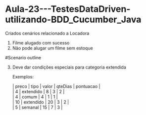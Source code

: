 # Aula-23---TestesDataDriven-utilizando-BDD_Cucumber_Java

Criados cenários relacionado a Locadora

1) Filme alugado com sucesso
2) Não pode alugar um filme sem estoque

#Scenario outline

3) Deve dar condições especiais para categoria extendida
   
    Exemplos: 
    
    | preco | tipo      | valor | qteDias     | pontuacao |  
    |   4   | extendido |  8    |      3      |     2     |  
    |   4   |  comum    |  4    |      1      |     1     |  
    |   10  | extendido |  20   |      3      |     2     |  
    |   5   |  semanal  |  15   |      7      |     3     |  
